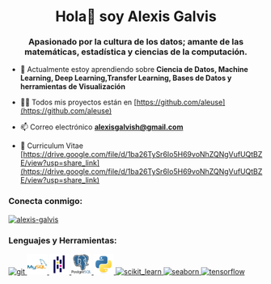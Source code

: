 <h1 align="center">Hola👋 soy Alexis Galvis</h1>
<h3 align="center">Apasionado por la cultura de los datos; amante de las matemáticas, estadística y ciencias de la computación.</h3>

- 🌱 Actualmente estoy aprendiendo sobre **Ciencia de Datos, Machine Learning, Deep Learning,Transfer Learning, Bases de Datos y herramientas de Visualización**

- 👨‍💻 Todos mis proyectos están en [https://github.com/aleuse](https://github.com/aleuse)

- 📫 Correo electrónico **alexisgalvish@gmail.com**

- 📄 Curriculum Vitae [https://drive.google.com/file/d/1ba26TySr6Io5H69voNhZQNgVufUQtBZE/view?usp=share_link](https://drive.google.com/file/d/1ba26TySr6Io5H69voNhZQNgVufUQtBZE/view?usp=share_link)

<h3 align="left">Conecta conmigo:</h3>
<p align="left">
<a href="https://linkedin.com/in/alexis-galvis" target="blank"><img align="center" src="https://raw.githubusercontent.com/rahuldkjain/github-profile-readme-generator/master/src/images/icons/Social/linked-in-alt.svg" alt="alexis-galvis" height="30" width="40" /></a>
</p>

<h3 align="left">Lenguajes y Herramientas:</h3>
<p align="left"> <a href="https://git-scm.com/" target="_blank" rel="noreferrer"> <img src="https://www.vectorlogo.zone/logos/git-scm/git-scm-icon.svg" alt="git" width="40" height="40"/> </a> <a href="https://www.mysql.com/" target="_blank" rel="noreferrer"> <img src="https://raw.githubusercontent.com/devicons/devicon/master/icons/mysql/mysql-original-wordmark.svg" alt="mysql" width="40" height="40"/> </a> <a href="https://pandas.pydata.org/" target="_blank" rel="noreferrer"> <img src="https://raw.githubusercontent.com/devicons/devicon/2ae2a900d2f041da66e950e4d48052658d850630/icons/pandas/pandas-original.svg" alt="pandas" width="40" height="40"/> </a> <a href="https://www.postgresql.org" target="_blank" rel="noreferrer"> <img src="https://raw.githubusercontent.com/devicons/devicon/master/icons/postgresql/postgresql-original-wordmark.svg" alt="postgresql" width="40" height="40"/> </a> <a href="https://www.python.org" target="_blank" rel="noreferrer"> <img src="https://raw.githubusercontent.com/devicons/devicon/master/icons/python/python-original.svg" alt="python" width="40" height="40"/> </a> <a href="https://scikit-learn.org/" target="_blank" rel="noreferrer"> <img src="https://upload.wikimedia.org/wikipedia/commons/0/05/Scikit_learn_logo_small.svg" alt="scikit_learn" width="40" height="40"/> </a> <a href="https://seaborn.pydata.org/" target="_blank" rel="noreferrer"> <img src="https://seaborn.pydata.org/_images/logo-mark-lightbg.svg" alt="seaborn" width="40" height="40"/> </a> <a href="https://www.tensorflow.org" target="_blank" rel="noreferrer"> <img src="https://www.vectorlogo.zone/logos/tensorflow/tensorflow-icon.svg" alt="tensorflow" width="40" height="40"/> </a> </p>
